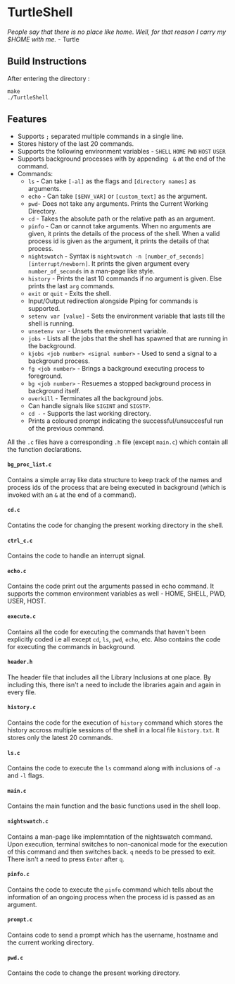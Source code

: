 # TurtleShell

*People say that there is no place like home. Well, for that reason I carry my $HOME with me.* - Turtle

## Build Instructions
After entering the directory :
```
make
./TurtleShell
```

## Features
- Supports `;` separated multiple commands in a single line.
- Stores history of the last 20 commands.
- Supports the following environment variables - `SHELL` `HOME` `PWD` `HOST` `USER`
- Supports background processes with by appending ` &` at the end of the command.
- Commands:
  - `ls` - Can take `[-al]` as the flags and `[directory names]` as arguments.
  - `echo` - Can take `[$ENV_VAR]` or `[custom_text]` as the argument.
  - `pwd`- Does not take any arguments. Prints the Current Working Directory.
  - `cd` - Takes the absolute path or the relative path as an argument.
  - `pinfo` - Can or cannot take arguments. When no arguments are given, it prints the details of the process of the shell. When a valid process id is given as the argument, it prints the details of that process.
  - `nightswatch` - Syntax is `nightswatch -n [number_of_seconds] [interrupt/newborn]`. It prints the given argument every `number_of_seconds` in a man-page like style.
  - `history` - Prints the last 10 commands if no argument is given. Else prints the last `arg` commands.
  - `exit` or `quit` - Exits the shell.
  - Input/Output redirection alongside Piping for commands is supported. 
  - `setenv var [value]` - Sets the environment variable that lasts till the shell is running.
  - `unsetenv var` - Unsets the environment variable.
  - `jobs` - Lists all the jobs that the shell has spawned that are running in the background.
  - `kjobs <job number> <signal number>` - Used to send a signal to a background process.
  - `fg <job number>` - Brings a background executing process to foreground.
  - `bg <job number>` - Resuemes a stopped background process in background itself.
  - `overkill` - Terminates all the background jobs.
  - Can handle signals like `SIGINT` and `SIGSTP`.
  - `cd -` - Supports the last working directory.
  - Prints a coloured prompt indicating the successful/unsuccesful run of the previous command.

All the `.c` files have a corresponding `.h` file (except `main.c`) which contain all the function declarations.

#### `bg_proc_list.c`
Contains a simple array like data structure to keep track of the names and process ids of the process that are being executed in background (which is invoked with an `&` at the end of a command).

#### `cd.c`
Contatins the code for changing the present working directory in the shell.

#### `ctrl_c.c`
Contains the code to handle an interrupt signal.

#### `echo.c`
Contains the code print out the arguments passed in echo command. It supports the common environment variables as well - HOME, SHELL, PWD, USER, HOST.

#### `execute.c`
Contains all the code for executing the commands that haven't been explicitly coded i.e all except `cd`, `ls`, `pwd`, `echo`, etc. Also contains the code for executing the commands in background.

#### `header.h`
The header file that includes all the Library Inclusions at one place. By including this, there isn't a need to include the libraries again and again in every file.

#### `history.c`
Contains the code for the execution of `history` command which stores the history accross multiple sessions of the shell in a local file `history.txt`. It stores only the latest 20 commands.

#### `ls.c`
Contains the code to execute the `ls` command along with inclusions of `-a` and `-l` flags.

#### `main.c`
Contains the main function and the basic functions used in the shell loop.

#### `nightswatch.c`
Contains a man-page like implemntation of the nightswatch command. Upon execution, terminal switches to non-canonical mode for the execution of this command and then switches back. `q` needs to be pressed to exit. There isn't a need to press `Enter` after `q`.

#### `pinfo.c`
Contains the code to execute the `pinfo` command which tells about the information of an ongoing process when the process id is passed as an argument.

#### `prompt.c`
Contains code to send a prompt which has the username, hostname and the current working directory.

#### `pwd.c`
Contains the code to change the present working directory.
